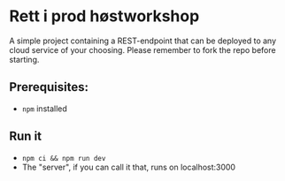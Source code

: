 # Rett i prod høstworkshop

A simple project containing a REST-endpoint that can be deployed to any cloud service of your choosing. 
Please remember to fork the repo before starting. 

## Prerequisites: 

* `npm` installed

## Run it
* `npm ci && npm run dev`
* The "server", if you can call it that, runs on localhost:3000

